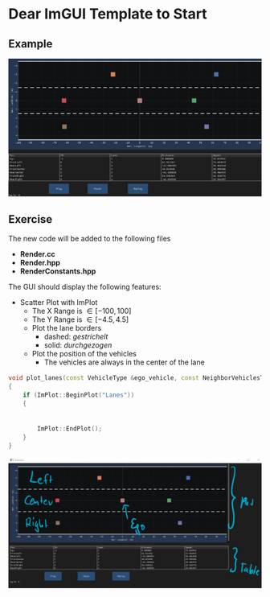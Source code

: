 # Dear ImGUI Template to Start

## Example

![Example](./media/AdasGui.gif)

## Exercise

The new code will be added to the following files

- **Render.cc**
- **Render.hpp**
- **RenderConstants.hpp**

The GUI should display the following features:

- Scatter Plot with ImPlot
  - The X Range is $\in [-100, 100]$
  - The Y Range is $\in [-4.5, 4.5]$
  - Plot the lane borders
    - dashed: *gestrichelt*
    - solid: *durchgezogen*
  - Plot the position of the vehicles
    - The vehicles are always in the center of the lane

```cpp
void plot_lanes(const VehicleType &ego_vehicle, const NeighborVehiclesType &vehicles)
{
    if (ImPlot::BeginPlot("Lanes"))
    {
        

        ImPlot::EndPlot();
    }
}
```

![Example](./media/AdasGuiDescr.png)
